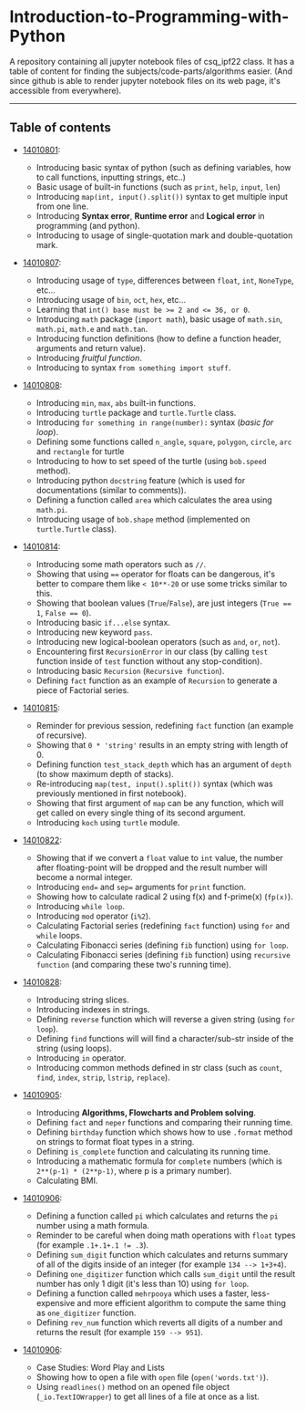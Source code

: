 # Introduction-to-Programming-with-Python
A repository containing all jupyter notebook files of csq_ipf22 class.
It has a table of content for finding the subjects/code-parts/algorithms easier. (And since github is able to render jupyter notebook files on its web page, it's accessible from everywhere).

<hr/>

## Table of contents

- [14010801](14010801/14010801.ipynb):
  - Introducing basic syntax of python (such as defining variables, how to call functions, inputting strings, etc..)
  - Basic usage of built-in functions (such as `print`, `help`, `input`, `len`)
  - Introducing `map(int, input().split())` syntax to get multiple input from one line.
  - Introducing **Syntax error**, **Runtime error** and **Logical error** in programming (and python).
  - Introducing to usage of single-quotation mark and double-quotation mark.

- [14010807](14010807/14010807.ipynb):
  - Introducing usage of `type`, differences between `float`, `int`, `NoneType`, etc...
  - Introducing usage of `bin`, `oct`, `hex`, etc...
  - Learning that `int() base must be >= 2 and <= 36, or 0`.
  - Introducing `math` package (`import math`), basic usage of `math.sin`, `math.pi`, `math.e` and `math.tan`.
  - Introducing function definitions (how to define a function header, arguments and return value).
  - Introducing _fruitful function_.
  - Introducing to syntax `from something import stuff`.

- [14010808](14010808/14010808.ipynb):
  - Introducing `min`, `max`, `abs` built-in functions.
  - Introducing `turtle` package and `turtle.Turtle` class.
  - Introducing `for something in range(number):` syntax (_basic for loop_).
  - Defining some functions called `n_angle`, `square`, `polygon`, `circle`, `arc` and `rectangle` for turtle
  - Introducing to how to set speed of the turtle (using `bob.speed` method).
  - Introducing python `docstring` feature (which is used for documentations (similar to comments)).
  - Defining a function called `area` which calculates the area using `math.pi`.
  - Introducing usage of `bob.shape` method (implemented on `turtle.Turtle` class).

- [14010814](14010814/14010814.ipynb):
  - Introducing some math operators such as `//`.
  - Showing that using `==` operator for floats can be dangerous, it's better to compare them like `< 10**-20` or use some tricks similar to this.
  - Showing that boolean values (`True`/`False`), are just integers (`True == 1`, `False == 0`).
  - Introducing basic `if...else` syntax.
  - Introducing new keyword `pass`.
  - Introducing new logical-boolean operators (such as `and`, `or`, `not`).
  - Encountering first `RecursionError` in our class (by calling `test` function inside of `test` function without any stop-condition).
  - Introducing basic `Recursion` (`Recursive function`).
  - Defining `fact` function as an example of `Recursion` to generate a piece of Factorial series.

- [14010815](14010815/14010815.ipynb):
  - Reminder for previous session, redefining `fact` function (an example of recursive).
  - Showing that `0 * 'string'` results in an empty string with length of 0.
  - Defining function `test_stack_depth` which has an argument of `depth` (to show maximum depth of stacks).
  - Re-introducing `map(test, input().split())` syntax (which was previously mentioned in first notebook).
  - Showing that first argument of `map` can be any function, which will get called on every single thing of its second argument.
  - Introducing `koch` using `turtle` module.

- [14010822](14010822/14010822.ipynb):
  - Showing that if we convert a `float` value to `int` value, the number after floating-point will be dropped and the result number will become a normal integer.
  - Introducing `end=` and `sep=` arguments for `print` function.
  - Showing how to calculate radical 2 using f(x) and f-prime(x) (`fp(x)`).
  - Introducing `while loop`.
  - Introducing `mod` operator (`i%2`).
  - Calculating Factorial series (redefining `fact` function) using `for` and `while` loops.
  - Calculating Fibonacci series (defining `fib` function) using `for loop`.
  - Calculating Fibonacci series (defining `fib` function) using `recursive function` (and comparing these two's running time).

- [14010828](14010828/14010828.ipynb):
  - Introducing string slices.
  - Introducing indexes in strings.
  - Defining `reverse` function which will reverse a given string (using `for loop`).
  - Defining `find` functions will will find a character/sub-str inside of the string (using loops).
  - Introducing `in` operator.
  - Introducing common methods defined in str class (such as `count`, `find`, `index`, `strip`, `lstrip`, `replace`).

- [14010905](14010905/14010905.ipynb):
  - Introducing **Algorithms, Flowcharts and Problem solving**.
  - Defining `fact` and `neper` functions and comparing their running time.
  - Defining `birthday` function which shows how to use `.format` method on strings to format float types in a string.
  - Defining `is_complete` function and calculating its running time.
  - Introducing a mathematic formula for `complete` numbers (which is `2**(p-1) * (2**p-1)`, where p is a primary number).
  - Calculating BMI.

- [14010906](14010906/14010906.ipynb):
  - Defining a function called `pi` which calculates and returns the `pi` number using a math formula.
  - Reminder to be careful when doing math operations with `float` types (for example `.1+.1+.1 != .3`).
  - Defining `sum_digit` function which calculates and returns summary of all of the digits inside of an integer (for example `134 --> 1+3+4`).
  - Defining `one_digitizer` function which calls `sum_digit` until the result number has only 1 digit (it's less than 10) using `for loop`.
  - Defining a function called `mehrpooya` which uses a faster, less-expensive and more efficient algorithm to compute the same thing as `one_digitizer` function.
  - Defining `rev_num` function which reverts all digits of a number and returns the result (for example `159 --> 951`).



- [14010906](14010906/14010906.ipynb):
  - Case Studies: Word Play and Lists
  - Showing how to open a file with `open` file (`open('words.txt')`).
  - Using `readlines()` method on an opened file object (`_io.TextIOWrapper`) to get all lines of a file at once as a list.






</hr>

